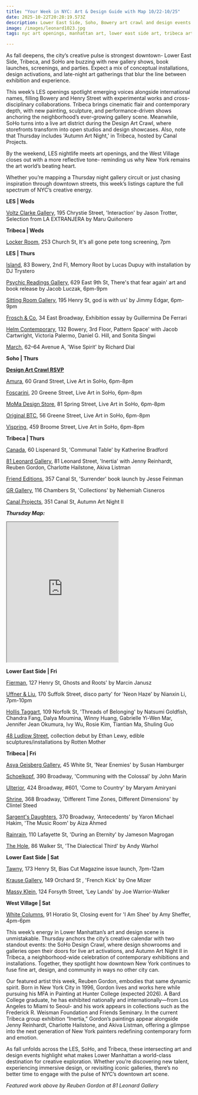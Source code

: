 ```yaml
---
title: "Your Week in NYC: Art & Design Guide with Map 10/22-10/25"
date: 2025-10-22T20:28:19.573Z
description: Lower East Side, Soho, Bowery art crawl and design events in October 2025
image: /images/leonard1023.jpg
tags: nyc art openings, manhattan art, lower east side art, tribeca art, soho design

---
```

As fall deepens, the city’s creative pulse is strongest downtown- Lower East Side, Tribeca, and SoHo are buzzing with new gallery shows, book launches, screenings, and parties. Expect a mix of conceptual installations, design activations, and late-night art gatherings that blur the line between exhibition and experience.

This week’s LES openings spotlight emerging voices alongside international names, filling Bowery and Henry Street with experimental works and cross-disciplinary collaborations. Tribeca brings cinematic flair and contemporary depth, with new painting, sculpture, and performance-driven shows anchoring the neighborhood’s ever-growing gallery scene. Meanwhile, SoHo turns into a live art district during the Design Art Crawl, where storefronts transform into open studios and design showcases. Also, note that Thursday includes 'Autumn Art Night,' in Tribeca, hosted by Canal Projects. 

By the weekend, LES nightlife meets art openings, and the West Village closes out with a more reflective tone- reminding us why New York remains the art world’s beating heart. 

Whether you’re mapping a Thursday night gallery circuit or just chasing inspiration through downtown streets, this week’s listings capture the full spectrum of NYC’s creative energy.

**L﻿ES | Weds**

[Voltz Clarke Gallery](https://voltzclarke.com/exhibitions/jason-trotter-interaction), 195 Chrystie Street, 'Interaction' by Jason Trotter, Selection from LA EXTRANJERA by Maru Quiñonero

**T﻿ribeca | Weds**

[Locker Room](https://www.instagram.com/thelockerroomnyc), 253 Church St, It's all gone pete tong screening, 7pm

**L﻿ES | Thurs**

[Island](https://island83.gallery/exhibitions), 83 Bowery, 2nd Fl, Memory Root by Lucas Dupuy with installation by DJ Trystero

[Psychic Readings Gallery](https://www.psychicreadingsgallery.com/), 629 East 9th St, There's that fear again' art and book release by Jacob Luczak, 6pm-9pm

[Sitting Room Gallery](https://www.instagram.com/sittingroomgallery), 195 Henry St, god is with us' by Jimmy Edgar, 6pm-9pm

[Frosch & Co](https://static1.squarespace.com/static/5f85eb953b0da46dcefcc045/t/68d96bbd63b23728464aff2d/1759079357539/LAFLEUR+%26+BOGAERT+in+New+York+by+Guillermina+De+Ferrari+for+FROSCH+%26+Co+OCT+2025.pdf), 34 East Broadway, Exhibition essay by Guillermina De Ferrari

[Helm Contemporary](https://www.helmcontemporary.com/), 132 Bowery, 3rd Floor, Pattern Space' with Jacob Cartwright, Victoria Palermo, Daniel G. Hill, and Sonita Singwi

[M﻿arch](https://www.marchgallery.org/exhibitions/), 62–64 Avenue A, 'Wise Spirit' by Richard Dial

**S﻿oho | Thurs**

**[D﻿esign Art Crawl RSVP](info@sohodesigndistrict.org)**

[Amura](https://www.sohodesigndistrict.org/events/live-art-in-soho), 60 Grand Street, Live Art in SoHo, 6pm-8pm

[Foscarini](https://www.sohodesigndistrict.org/events/live-art-in-soho), 20 Greene Street, Live Art in SoHo, 6pm-8pm

[MoMa Design Store](https://www.sohodesigndistrict.org/events/live-art-in-soho), 81 Spring Street, Live Art in SoHo, 6pm-8pm

[Original BTC](https://www.sohodesigndistrict.org/events/live-art-in-soho), 56 Greene Street, Live Art in SoHo, 6pm-8pm

[Vispring](https://www.sohodesigndistrict.org/events/live-art-in-soho1), 459 Broome Street, Live Art in SoHo, 6pm-8pm

**T﻿ribeca | Thurs**

[C﻿anada](https://canadanewyork.com/exhibitions/communal-table), 60 Lispenard St, 'Communal Table'  by Katherine Bradford

[81 Leonard Gallery](https://81leonardgallery.com/exhibitions/), 81 Leonard Street, 'Inertia' with Jenny Reinhardt, Reuben Gordon, Charlotte Hailstone, Akiva Listman

[Friend Editions](https://www.instagram.com/friendeditions), 357 Canal St, 'Surrender' book launch by Jesse Feinman

[GR Gallery](https://www.gr-gallery.com/exhibitions/collections/), 116 Chambers St, 'Collections' by Nehemiah Cisneros

[Canal Projects](https://www.canalprojects.org/upcoming), 351 Canal St, Autumn Art Night II

***T﻿hursday Map:*** 

<iframe src="https://www.google.com/maps/d/u/1/embed?mid=10LOuQRLFEUJjEcTe0DjPcYfcqzQtn_g&ehbc=2E312F" width="60%" height="380"></iframe>

**L﻿ower East Side | Fri**

[Fierman](https://fierman.nyc/), 127 Henry St, Ghosts and Roots' by Marcin Janusz

[Uffner & Liu](https://www.eventbrite.com/e/disco-party-celebrating-nianxin-li-neon-haze-tickets-1835608597729), 170 Suffolk Street, disco party' for 'Neon Haze' by Nianxin Li, 7pm-10pm

[Hollis Taggart](https://www.hollistaggart.com/exhibitions/224-threads-of-belonging-ten-emerging-asian-women-artists/), 109 Norfolk St, 'Threads of Belonging' by Natsumi Goldfish, Chandra Fang, Dalya Moumina, Winny Huang, Gabrielle Yi-Wen Mar, Jennifer Jean Okumura, Ivy Wu, Rosie Kim, Tiantian Ma, Shuling Guo

[48 Ludlow Street](https://www.instagram.com/ethanlewy), collection debut by Ethan Lewy, edible sculptures/installations by Rotten Mother

**T﻿ribeca | Fri**

[Asya Geisberg Gallery](https://www.asyageisberggallery.com/exhibitions/susan-hamburger), 45 White St, 'Near Enemies' by Susan Hamburger

[Schoelkopf](https://schoelkopfgallery.com/exhibitions/44-john-marin-communing-with-the-colossal/overview/), 390 Broadway, 'Communing with the Colossal' by John Marin

[U﻿lterior](http://www.ulteriorgallery.com/), 424 Broadway, #601, 'Come to Country' by Maryam Amiryani

[S﻿hrine](https://www.shrine.nyc/clintel-steed-different-time-zones-different-dimensions), 368 Broadway, 'Different Time Zones,  Different Dimensions' by Clintel Steed

[Sargent's Daughters](https://www.sargentsdaughters.com/), 370 Broadway, 'Antecedents' by Yaron Michael Hakim, 'The Music Room' by Aiza Ahmed

[Rainrain](https://www.rainraingallery.com/about), 110 Lafayette St, 'During an Eternity' by Jameson Magrogan

[The Hole](https://thehole.com/exhibitions/warhol-the-dialectical-third), 86 Walker St, 'The Dialectical Third' by Andy Warhol

**L﻿ower East Side | Sat**

[T﻿awny](https://www.instagram.com/tawny.nyc), 173 Henry St, Bias Cut Magazine issue launch, 7pm-12am

[Krause Gallery](https://www.krausegallery.com/), 149 Orchard St , 'French Kick' by One Mizer

[Massy Klein](https://www.masseyklein.com/exhibitions/85-joe-warrior-walker-ley-lands/), 124 Forsyth Street, 'Ley Lands' by Joe Warrior-Walker

**West Village | Sat**

[White Columns](https://whitecolumns.org/), 91 Horatio St, Closing event for 'I Am Shee' by Amy Sheffer, 4pm-6pm

This week’s energy in Lower Manhattan’s art and design scene is unmistakable. Thursday anchors the city’s creative calendar with two standout events: the SoHo Design Crawl, where design showrooms and galleries open their doors for live art activations, and Autumn Art Night II in Tribeca, a neighborhood-wide celebration of contemporary exhibitions and installations. Together, they spotlight how downtown New York continues to fuse fine art, design, and community in ways no other city can.

Our featured artist this week, Reuben Gordon, embodies that same dynamic spirit. Born in New York City in 1996, Gordon lives and works here while pursuing his MFA in Painting at Hunter College (expected 2026). A Bard College graduate, he has exhibited nationally and internationally—from Los Angeles to Miami to Seoul- and his work appears in collections such as the Frederick R. Weisman Foundation and Friends Seminary. In the current Tribeca group exhibition “Inertia,” Gordon’s paintings appear alongside Jenny Reinhardt, Charlotte Hailstone, and Akiva Listman, offering a glimpse into the next generation of New York painters redefining contemporary form and emotion.

As fall unfolds across the LES, SoHo, and Tribeca, these intersecting art and design events highlight what makes Lower Manhattan a world-class destination for creative exploration. Whether you’re discovering new talent, experiencing immersive design, or revisiting iconic galleries, there’s no better time to engage with the pulse of NYC’s downtown art scene.

*F﻿eatured work above by Reuben Gordon at 81 Leonard Gallery*